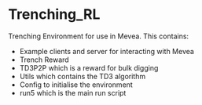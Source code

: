 # Trenching_RL
Trenching Environment for use in Mevea. This contains:
- Example clients and server for interacting with Mevea
- Trench Reward
- TD3P2P which is a reward for bulk digging
- Utils which contains the TD3 algorithm
- Config to initialise the environment
- run5 which is the main run script


